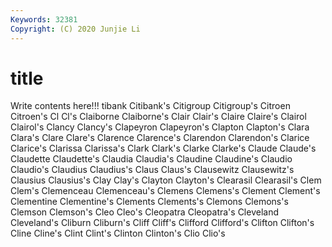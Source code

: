 ```yaml
---
Keywords: 32381
Copyright: (C) 2020 Junjie Li
---
```


# title

Write contents here!!!
tibank 
Citibank's 
Citigroup 
Citigroup's 
Citroen 
Citroen's 
Cl 
Cl's 
Claiborne
Claiborne's 
Clair 
Clair's 
Claire 
Claire's 
Clairol 
Clairol's 
Clancy 
Clancy's 
Clapeyron
Clapeyron's 
Clapton 
Clapton's 
Clara 
Clara's 
Clare 
Clare's 
Clarence 
Clarence's 
Clarendon
Clarendon's 
Clarice 
Clarice's 
Clarissa 
Clarissa's 
Clark 
Clark's 
Clarke 
Clarke's 
Claude
Claude's 
Claudette 
Claudette's 
Claudia 
Claudia's 
Claudine 
Claudine's 
Claudio 
Claudio's 
Claudius
Claudius's 
Claus 
Claus's 
Clausewitz 
Clausewitz's 
Clausius 
Clausius's 
Clay 
Clay's 
Clayton
Clayton's 
Clearasil 
Clearasil's 
Clem 
Clem's 
Clemenceau 
Clemenceau's 
Clemens 
Clemens's 
Clement
Clement's 
Clementine 
Clementine's 
Clements 
Clements's 
Clemons 
Clemons's 
Clemson 
Clemson's 
Cleo
Cleo's 
Cleopatra 
Cleopatra's 
Cleveland 
Cleveland's 
Cliburn 
Cliburn's 
Cliff 
Cliff's 
Clifford
Clifford's 
Clifton 
Clifton's 
Cline 
Cline's 
Clint 
Clint's 
Clinton 
Clinton's 
Clio
Clio's 
